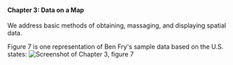 #### Chapter 3: Data on a Map

We address basic methods of obtaining, massaging, and displaying spatial data.

Figure 7 is one representation of Ben Fry's sample data based on the U.S. states:
![Screenshot of Chapter 3, figure 7](https://github.com/daveliepmann/vdquil/blob/master/src/vdquil/chapter3/ch3fig7.png?raw=true "Chapter 3 figure 7 screenshot")

